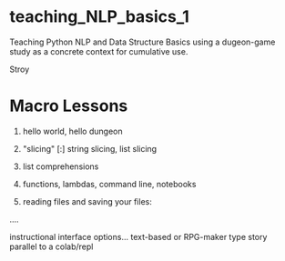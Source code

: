 # teaching_NLP_basics_1
Teaching Python NLP and Data Structure Basics using a dugeon-game study as a concrete context for cumulative use.

Stroy

# Macro Lessons

1. hello world, hello dungeon
 
2. "slicing" [:] string slicing, list slicing
 
3. list comprehensions

4. functions, lambdas, command line, notebooks
 
5. reading files and saving your files:


....

instructional interface options...
text-based or RPG-maker type story parallel to a colab/repl
